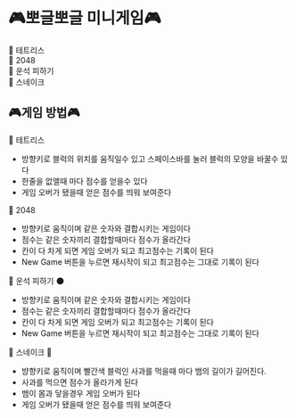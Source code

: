 # 🎮뽀글뽀글 미니게임🎮

📍 테트리스 <br> 
📍 2048 <br>
📍 운석 피하기 <br>
📍 스네이크 <br>

🎮게임 방법🎮 
-----------------------------------------
📍 테트리스 
- 방향키로 블럭의 위치를 움직일수 있고 스페이스바를 눌러 블럭의 모양을 바꿀수 있다
- 한줄을 없앨때 마다 점수를 얻을수 있다
- 게임 오버가 됐을때 얻은 점수를 띄워 보여준다

📍 2048 
- 방향키로 움직이며 같은 숫자와 결합시키는 게임이다
- 점수는 같은 숫자끼리 결합할때마다 점수가 올라간다
- 칸이 다 차게 되면 게임 오버가 되고 최고점수는 기록이 된다
- New Game 버튼을 누르면 재시작이 되고 최고점수는 그대로 기록이 된다

📍 운석 피하기 🌑
- 방향키로 움직이며 같은 숫자와 결합시키는 게임이다
- 점수는 같은 숫자끼리 결합할때마다 점수가 올라간다
- 칸이 다 차게 되면 게임 오버가 되고 최고점수는 기록이 된다
- New Game 버튼을 누르면 재시작이 되고 최고점수는 그대로 기록이 된다

📍 스네이크 🐍
- 뱡향키로 움직이며 빨간색 블럭인 사과를 먹을때 마다 뱀의 길이가 길어진다.
- 사과를 먹으면 점수가 올라가게 된다
- 뱀이 몸과 닿을경우 게임 오버가 된다
- 게임 오버가 됐을때 얻은 점수를 띄워 보여준다





  
